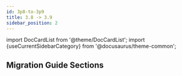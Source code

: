 ```yaml
---
id: 3p8-to-3p9
title: 3.8 -> 3.9
sidebar_position: 2
---
```



import DocCardList from '@theme/DocCardList';
import {useCurrentSidebarCategory} from '@docusaurus/theme-common';

## Migration Guide Sections

<DocCardList items={useCurrentSidebarCategory().items}/>
